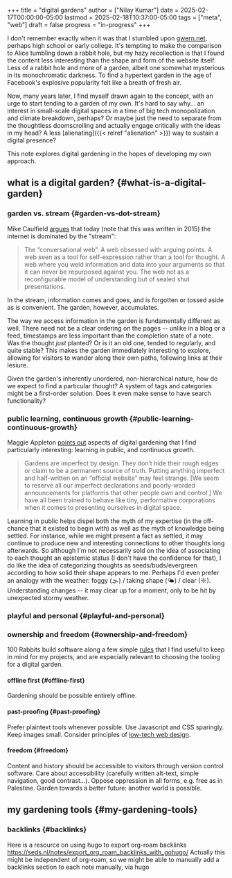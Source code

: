 +++
title = "digital gardens"
author = ["Nilay Kumar"]
date = 2025-02-17T00:00:00-05:00
lastmod = 2025-02-18T10:37:00-05:00
tags = ["meta", "web"]
draft = false
progress = "in-progress"
+++

I don't remember exactly when it was that I stumbled upon [gwern.net](https://gwern.net/), perhaps
high school or early college. It's tempting to make the comparison to Alice
tumbling down a rabbit hole, but my hazy recollection is that I found the
content less interesting than the shape and form of the website itself. Less of
a rabbit hole and more of a garden, albeit one somewhat mysterious in its
monochromatic darkness. To find a hypertext garden in the age of Facebook's
explosive popularity felt like a breath of fresh air.

Now, many years later, I find myself drawn again to the concept, with an urge to
start tending to a garden of my own. It's hard to say why... an interest in
small-scale digital spaces in a time of big tech monopolization and climate
breakdown, perhaps? Or maybe just the need to separate from the thoughtless
doomscrolling and actually engage critically with the ideas in my head? A less
[alienating]({{< relref "alienation" >}}) way to sustain a digital presence?

This note explores digital gardening in the hopes of developing my own approach.


## what is a digital garden? {#what-is-a-digital-garden}


### garden vs. stream {#garden-vs-dot-stream}

Mike Caulfield [argues](https://hapgood.us/2015/10/17/the-garden-and-the-stream-a-technopastoral/) that today (note that this was written in 2015) the
internet is dominated by the "stream":

> The “conversational web”. A web obsessed with arguing points. A web seen as a
> tool for self-expression rather than a tool for thought. A web where you weld
> information and data into your arguments so that it can never be repurposed
> against you. The web not as a reconfigurable model of understanding but of
> sealed shut presentations.

In the stream, information comes and goes, and is forgotten or tossed aside as
is convenient. The garden, however, accumulates.

The way we access information in the garden is fundamentally different as well.
There need not be a clear ordering on the pages -- unlike in a blog or a feed,
timestamps are less important than the completion state of a note. Was the
thought _just_ planted? Or is it an old one, tended to regularly, and quite
stable? This makes the garden immediately interesting to explore, allowing
for visitors to wander along their own paths, following links at their lesiure.

Given the garden's inherently unordered, non-hierarchical nature, how do we
expect to find a particular thought? A system of tags and categories might be a
first-order solution. Does it even make sense to have search functionality?


### public learning, continuous growth {#public-learning-continuous-growth}

Maggie Appleton [points out](https://maggieappleton.com/garden-history) aspects of digital gardening that I find particularly
interesting: learning in public, and continuous growth.

> Gardens are imperfect by design. They don’t hide their rough edges or claim to
> be a permanent source of truth. Putting anything imperfect and half-written on
> an “official website” may feel strange. [We seem to reserve all our imperfect
> declarations and poorly-worded announcements for platforms that other people own
> and control.] We have all been trained to behave like tiny, performative
> corporations when it comes to presenting ourselves in digital space.

Learning in public helps dispel both the myth of my expertise (in the off-chance
that it existed to begin with) as well as the myth of knowledge being settled.
For instance, while we might present a fact as settled, it may continue to
produce new and interesting connections to other thoughts long afterwards. So
although I'm not necessarily sold on the idea of associating to each thought an
epistemic status (I don't have the confidence for that), I do like the idea of
categorizing thoughts as seeds/buds/evergreen according to how solid their shape
appears to me. Perhaps I'd even prefer an analogy with the weather: foggy (🌫) /
taking shape (🌤) / clear (☼). Understanding changes -- it may clear up for a
moment, only to be hit by unexpected stormy weather.


### playful and personal {#playful-and-personal}


### ownership and freedom {#ownership-and-freedom}

100 Rabbits build software along a few simple [rules](https://100r.co/site/philosophy.html) that I find useful to keep
in mind for my projects, and are especially relevant to choosing the tooling for
a digital garden.


#### offline first {#offline-first}

Gardening should be possible entirely offline.


#### past-proofing {#past-proofing}

Prefer plaintext tools whenever possible. Use Javascript and CSS sparingly. Keep
images small. Consider principles of [low-tech web design](https://solar.lowtechmagazine.com/about/the-solar-website/).


#### freedom {#freedom}

Content and history should be accessible to visitors through version control
software. Care about accessibility (carefully written alt-text, simple
navigation, good contrast...). Oppose oppression in all forms, e.g. free as in
Palestine. Garden towards a better future: another world is possible.


## my gardening tools {#my-gardening-tools}


### backlinks {#backlinks}

Here is a resource on using hugo to export org-roam backlinks
<https://seds.nl/notes/export_org_roam_backlinks_with_gohugo/>
Actually this might be independent of org-roam, so we might be able to manually
add a backlinks section to each note manually, via hugo
